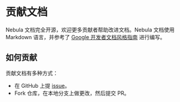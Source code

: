 # 贡献文档

Nebula 文档完全开源，欢迎更多贡献者帮助改进文档。Nebula 文档使用 Markdown 语言，并参考了 [Google 开发者文档风格指南](https://developers.google.com/style/) 进行编写。

## 如何贡献

贡献文档有多种方式：

- 在 GitHub 上提 [issue](https://github.com/vesoft-inc/nebula/issues)。
- Fork 仓库，在本地分支上做更改，然后提交 PR。
